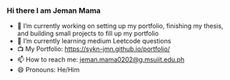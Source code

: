### Hi there I am Jeman Mama

- 🔭 I’m currently working on setting up my portfolio, finishing my thesis, and building small projects to fill up my portfolio
- 🌱 I’m currently learning medium Leetcode questions
- 📺 My Portfolio: https://sykn-jmn.github.io/portfolio/
- 📫 How to reach me: jeman.mama0202@g.msuiit.edu.ph
- 😄 Pronouns: He/Him

